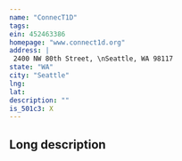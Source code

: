 ```yaml
---
name: "ConnecT1D"
tags:
ein: 452463386
homepage: "www.connect1d.org"
address: |
 2400 NW 80th Street, \nSeattle, WA 98117
state: "WA"
city: "Seattle"
lng: 
lat: 
description: ""
is_501c3: X
---
```


## Long description


